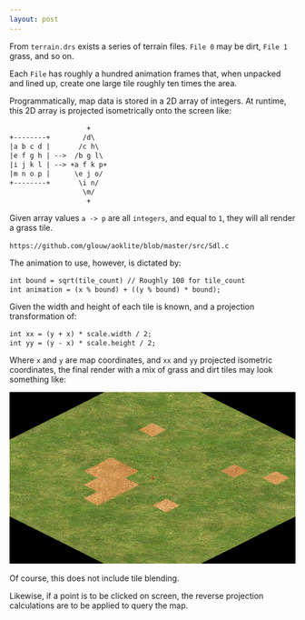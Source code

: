 ```yaml
---
layout: post
---
```


From `terrain.drs` exists a series of terrain files. `File 0` may be dirt, `File 1` grass, and so on.

Each `File` has roughly a hundred animation frames that, when unpacked and lined up, create
one large tile roughly ten times the area.

Programmatically, map data is stored in a 2D array of integers. At runtime, this 2D
array is projected isometrically onto the screen like:

                       +
    +--------+        /d\
    |a b c d |       /c h\
    |e f g h | -->  /b g l\
    |i j k l | --> +a f k p+
    |m n o p |      \e j o/
    +--------+       \i n/
                      \m/
                       +

Given array values `a -> p` are all `integers`, and equal to `1`, they will all render
a grass tile.

`https://github.com/glouw/aoklite/blob/master/src/Sdl.c`

The animation to use, however, is dictated by:

    int bound = sqrt(tile_count) // Roughly 100 for tile_count
    int animation = (x % bound) + ((y % bound) * bound);

Given the width and height of each tile is known, and a projection
transformation of:

    int xx = (y + x) * scale.width / 2;
    int yy = (y - x) * scale.height / 2;

Where `x` and `y` are map coordinates, and `xx` and `yy` projected isometric coordinates,
the final render with a mix of grass and dirt tiles may look something like:

![](/images/aoklite/2019-04-06-053120_1000x600_scrot.png)

Of course, this does not include tile blending.

Likewise, if a point is to be clicked on screen, the reverse projection calculations are
to be applied to query the map.
